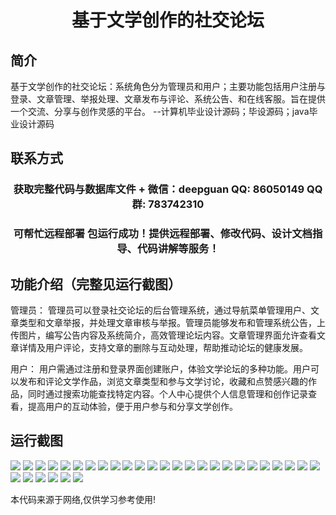<p><h1 align="center">基于文学创作的社交论坛</h1></p>

## 简介
基于文学创作的社交论坛：系统角色分为管理员和用户；主要功能包括用户注册与登录、文章管理、举报处理、文章发布与评论、系统公告、和在线客服。旨在提供一个交流、分享与创作灵感的平台。    --计算机毕业设计源码；毕设源码；java毕业设计源码


## 联系方式
<p><h3 align="center">获取完整代码与数据库文件 + 微信：deepguan QQ: 86050149 QQ群: 783742310</h3></p>
<p><h3 align="center">可帮忙远程部署 包运行成功！提供远程部署、修改代码、设计文档指导、代码讲解等服务！</h3></p>

## 功能介绍（完整见运行截图）
管理员： 管理员可以登录社交论坛的后台管理系统，通过导航菜单管理用户、文章类型和文章举报，并处理文章审核与举报。管理员能够发布和管理系统公告，上传图片，编写公告内容及系统简介，高效管理论坛内容。文章管理界面允许查看文章详情及用户评论，支持文章的删除与互动处理，帮助推动论坛的健康发展。

用户： 用户需通过注册和登录界面创建账户，体验文学论坛的多种功能。用户可以发布和评论文学作品，浏览文章类型和参与文学讨论，收藏和点赞感兴趣的作品，同时通过搜索功能查找特定内容。个人中心提供个人信息管理和创作记录查看，提高用户的互动体验，便于用户参与和分享文学创作。


## 运行截图
![](img/001.jpg)
![](img/002.jpg)
![](img/003.jpg)
![](img/004.jpg)
![](img/005.jpg)
![](img/006.jpg)
![](img/007.jpg)
![](img/008.jpg)
![](img/009.jpg)
![](img/010.jpg)
![](img/011.jpg)
![](img/012.jpg)
![](img/013.jpg)
![](img/014.jpg)
![](img/015.jpg)
![](img/016.jpg)
![](img/017.jpg)
![](img/018.jpg)
![](img/019.jpg)
![](img/020.jpg)
![](img/021.jpg)
![](img/022.jpg)
![](img/023.jpg)
![](img/024.jpg)
![](img/025.jpg)
![](img/026.jpg)
![](img/027.jpg)
![](img/028.jpg)
![](img/029.jpg)
![](img/030.jpg)
![](img/031.jpg)

<p>本代码来源于网络,仅供学习参考使用!</p>
